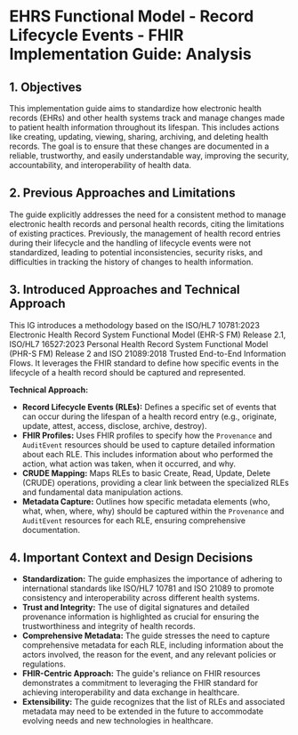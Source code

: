 # EHRS Functional Model - Record Lifecycle Events - FHIR Implementation Guide: Analysis

## 1. Objectives

This implementation guide aims to standardize how electronic health records (EHRs) and other health systems track and manage changes made to patient health information throughout its lifespan. This includes actions like creating, updating, viewing, sharing, archiving, and deleting health records. The goal is to ensure that these changes are documented in a reliable, trustworthy, and easily understandable way, improving the security, accountability, and interoperability of health data.

## 2. Previous Approaches and Limitations

The guide explicitly addresses the need for a consistent method to manage electronic health records and personal health records, citing the limitations of existing practices. Previously, the management of health record entries during their lifecycle and the handling of lifecycle events were not standardized, leading to potential inconsistencies, security risks, and difficulties in tracking the history of changes to health information.

## 3. Introduced Approaches and Technical Approach

This IG introduces a methodology based on the ISO/HL7 10781:2023 Electronic Health Record System Functional Model (EHR-S FM) Release 2.1, ISO/HL7 16527:2023 Personal Health Record System Functional Model (PHR-S FM) Release 2 and ISO 21089:2018 Trusted End-to-End Information Flows. It leverages the FHIR standard to define how specific events in the lifecycle of a health record should be captured and represented. 

**Technical Approach:**

* **Record Lifecycle Events (RLEs):** Defines a specific set of events that can occur during the lifespan of a health record entry (e.g., originate, update, attest, access, disclose, archive, destroy).
* **FHIR Profiles:**  Uses FHIR profiles to specify how the `Provenance` and `AuditEvent` resources should be used to capture detailed information about each RLE. This includes information about who performed the action, what action was taken, when it occurred, and why.
* **CRUDE Mapping:** Maps RLEs to basic Create, Read, Update, Delete (CRUDE) operations, providing a clear link between the specialized RLEs and fundamental data manipulation actions.
* **Metadata Capture:** Outlines how specific metadata elements (who, what, when, where, why) should be captured within the `Provenance` and `AuditEvent` resources for each RLE, ensuring comprehensive documentation.


## 4. Important Context and Design Decisions

* **Standardization:** The guide emphasizes the importance of adhering to international standards like ISO/HL7 10781 and ISO 21089 to promote consistency and interoperability across different health systems.
* **Trust and Integrity:** The use of digital signatures and detailed provenance information is highlighted as crucial for ensuring the trustworthiness and integrity of health records.
* **Comprehensive Metadata:** The guide stresses the need to capture comprehensive metadata for each RLE, including information about the actors involved, the reason for the event, and any relevant policies or regulations.
* **FHIR-Centric Approach:** The guide's reliance on FHIR resources demonstrates a commitment to leveraging the FHIR standard for achieving interoperability and data exchange in healthcare. 
* **Extensibility:** The guide recognizes that the list of RLEs and associated metadata may need to be extended in the future to accommodate evolving needs and new technologies in healthcare. 

